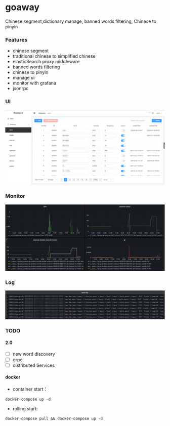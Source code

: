 # goaway

Chinese segment,dictionary manage, banned words filtering, Chinese to pinyin

### Features

- chinese segment
- traditional chinese to simplified chinese
- elasticSearch proxy middleware
- banned words filtering
- chinese to pinyin
- manage ui
- monitor with grafana
- jsonrpc

### UI

![base ui](.doc/img/base_ui.png)

### Monitor

![grafana](.doc/img/grafana.png)

### Log

![grafana](.doc/img/loki.png)

### TODO

#### 2.0

- [ ] new word discovery
- [ ] grpc
- [ ] distributed Services

#### docker

- container start：

```shell
docker-compose up -d
```

- rolling start:

```shell
docker-compose pull && docker-compose up -d
```